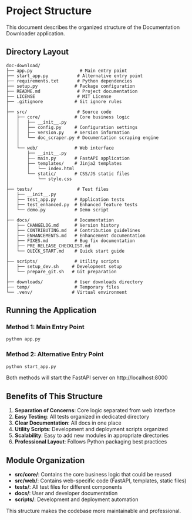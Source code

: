 # Project Structure

This document describes the organized structure of the Documentation Downloader application.

## Directory Layout

```
doc-download/
├── app.py                  # Main entry point
├── start_app.py           # Alternative entry point
├── requirements.txt       # Python dependencies
├── setup.py              # Package configuration
├── README.md              # Project documentation
├── LICENSE                # MIT License
├── .gitignore            # Git ignore rules
│
├── src/                   # Source code
│   ├── core/             # Core business logic
│   │   ├── __init__.py
│   │   ├── config.py     # Configuration settings
│   │   ├── version.py    # Version information
│   │   └── doc_scraper.py # Documentation scraping engine
│   │
│   └── web/              # Web interface
│       ├── __init__.py
│       ├── main.py       # FastAPI application
│       ├── templates/    # Jinja2 templates
│       │   └── index.html
│       └── static/       # CSS/JS static files
│           └── style.css
│
├── tests/                 # Test files
│   ├── __init__.py
│   ├── test_app.py       # Application tests
│   ├── test_enhanced.py  # Enhanced feature tests
│   └── demo.py           # Demo script
│
├── docs/                 # Documentation
│   ├── CHANGELOG.md      # Version history
│   ├── CONTRIBUTING.md   # Contribution guidelines
│   ├── ENHANCEMENTS.md   # Enhancement documentation
│   ├── FIXES.md          # Bug fix documentation
│   ├── PRE_RELEASE_CHECKLIST.md
│   └── QUICK_START.md    # Quick start guide
│
├── scripts/              # Utility scripts
│   ├── setup_dev.sh     # Development setup
│   └── prepare_git.sh   # Git preparation
│
├── downloads/            # User downloads directory
├── temp/                 # Temporary files
└── .venv/               # Virtual environment
```

## Running the Application

### Method 1: Main Entry Point
```bash
python app.py
```

### Method 2: Alternative Entry Point
```bash
python start_app.py
```

Both methods will start the FastAPI server on http://localhost:8000

## Benefits of This Structure

1. **Separation of Concerns**: Core logic separated from web interface
2. **Easy Testing**: All tests organized in dedicated directory
3. **Clear Documentation**: All docs in one place
4. **Utility Scripts**: Development and deployment scripts organized
5. **Scalability**: Easy to add new modules in appropriate directories
6. **Professional Layout**: Follows Python packaging best practices

## Module Organization

- **src/core/**: Contains the core business logic that could be reused
- **src/web/**: Contains web-specific code (FastAPI, templates, static files)
- **tests/**: All test files for different components
- **docs/**: User and developer documentation
- **scripts/**: Development and deployment automation

This structure makes the codebase more maintainable and professional.